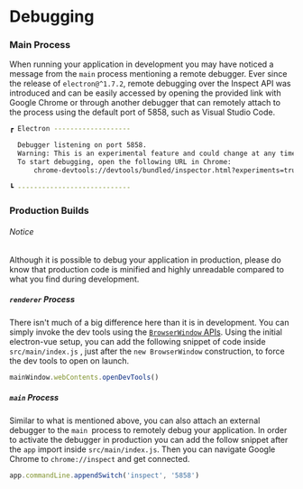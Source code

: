 # Debugging

### Main Process

When running your application in development you may have noticed a message from the `main` process mentioning a remote debugger. Ever since the release of `electron@^1.7.2`, remote debugging over the Inspect API was introduced and can be easily accessed by opening the provided link with Google Chrome or through another debugger that can remotely attach to the process using the default port of 5858, such as Visual Studio Code. 

```bash
┏ Electron -------------------

  Debugger listening on port 5858.
  Warning: This is an experimental feature and could change at any time.
  To start debugging, open the following URL in Chrome:
      chrome-devtools://devtools/bundled/inspector.html?experiments=true&v8only=true&ws=127.0.0.1:5858/22271e96-df65-4bab-9207-da8c71117641
  
┗ ----------------------------
```

### Production Builds

###### Notice

Although it is possible to debug your application in production, please do know that production code is minified and highly unreadable compared to what you find during development.

##### `renderer` Process

There isn't much of a big difference here than it is in development. You can simply invoke the dev tools using the [`BrowserWindow` APIs](https://electron.atom.io/docs/api/web-contents/#contentsopendevtoolsoptions). Using the initial electron-vue setup, you can add the following snippet of code inside `src/main/index.js` , just after the `new BrowserWindow` construction, to force the dev tools to open on launch.

```js
mainWindow.webContents.openDevTools()
```

##### `main` Process

Similar to what is mentioned above, you can also attach an external debugger to the `main `process to remotely debug your application. In order to activate the debugger in production you can add the follow snippet after the `app` import inside `src/main/index.js`. Then you can navigate Google Chrome to `chrome://inspect` and get connected.

```js
app.commandLine.appendSwitch('inspect', '5858')
```



